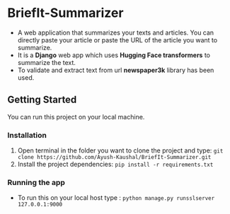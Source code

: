 # BriefIt-Summarizer

- A web application that summarizes your texts and articles. You can directly paste your article or paste the URL of the article you    want to summarize.
- It is a **Django** web app which uses **Hugging Face transformers** to summarize the text. 
- To validate and extract text from url **newspaper3k** library has been used.

## Getting Started
You can run this project on your local machine.

### Installation
1. Open terminal in the folder you want to clone the project and type:
```git clone https://github.com/Ayush-Kaushal/BriefIt-Summarizer.git```
2. Install the project dependencies:
```pip install -r requirements.txt```

### Running the app
- To run this on your local host type :
```python manage.py runsslserver 127.0.0.1:9000```